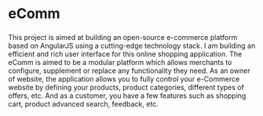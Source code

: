 # eComm
###

This project is aimed at building an open-source e-commerce platform based on AngularJS using a cutting-edge technology stack. I am building an efficient and rich user interface for this online shopping application. 
The eComm is aimed to be a modular platform which allows merchants to configure, supplement or replace any functionality they need. As an owner of website, the application allows you to fully control your e-Commerce website by defining your products, product categories, different types of offers, etc. And as a customer, you have a few features such as shopping cart, product advanced search, feedback, etc.
